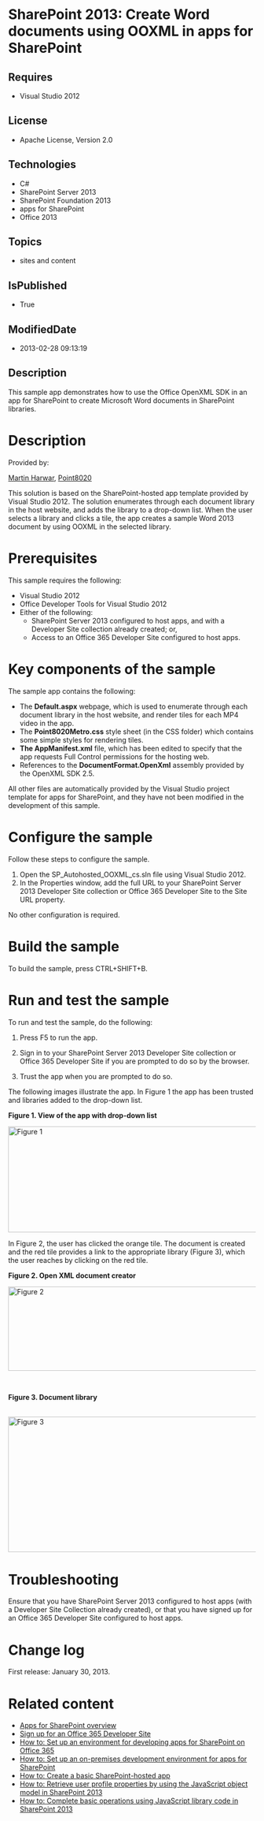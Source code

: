# SharePoint 2013: Create Word documents using OOXML in apps for SharePoint
## Requires
* Visual Studio 2012
## License
* Apache License, Version 2.0
## Technologies
* C#
* SharePoint Server 2013
* SharePoint Foundation 2013
* apps for SharePoint
* Office 2013
## Topics
* sites and content
## IsPublished
* True
## ModifiedDate
* 2013-02-28 09:13:19
## Description

<p id="header">This sample app demonstrates how to use the Office OpenXML SDK in an app for SharePoint to create Microsoft Word documents in SharePoint libraries.</p>
<div id="mainSection">
<div id="mainBody">
<div class="introduction">
<h1 class="heading">Description</h1>
<div class="section" id="sectionSection0">
<p><span class="label">Provided by:</span></p>
</div>
<div class="section" id="sectionSection0">
<p><a href="http://mvp.microsoft.com/en-US/findanmvp/Pages/profile.aspx?MVPID=c558e0ed-382f-4008-8002-4634a9167b99" target="_blank">Martin Harwar</a>,
<a href="http://point8020.com/Default.aspx" target="_blank">Point8020</a></p>
<p>This solution is based on the SharePoint-hosted app template provided by Visual Studio 2012. The solution enumerates through each document library in the host website, and adds the library to a drop-down list. When the user selects a library and clicks a
 tile, the app creates a sample Word 2013 document by using OOXML in the selected library.</p>
</div>
<h1 class="heading">Prerequisites</h1>
<div class="section" id="sectionSection1">
<p>This sample requires the following:</p>
<ul>
<li>
<div>Visual Studio 2012</div>
</li><li>
<div>Office Developer Tools for Visual Studio 2012</div>
</li><li>
<div>Either of the following:</div>
<ul>
<li>
<div>SharePoint Server 2013 configured to host apps, and with a Developer Site collection already created; or,</div>
</li><li>
<div>Access to an Office 365 Developer Site configured to host apps.</div>
</li></ul>
</li></ul>
</div>
<h1 class="heading">Key components of the sample</h1>
<div class="section" id="sectionSection2">
<p>The sample app contains the following:</p>
<ul>
<li>
<div>The <strong>Default.aspx</strong> webpage, which is used to enumerate through each document library in the host website, and render tiles for each MP4 video in the app.</div>
</li><li>
<div>The <strong>Point8020Metro.css</strong> style sheet (in the CSS folder) which contains some simple styles for rendering tiles.</div>
</li><li>
<div><strong>The AppManifest.xml</strong> file, which has been edited to specify that the app requests Full Control permissions for the hosting web.</div>
</li><li>
<div>References to the <strong>DocumentFormat.OpenXml</strong> assembly provided by the OpenXML SDK 2.5.</div>
</li></ul>
<p>All other files are automatically provided by the Visual Studio project template for apps for SharePoint, and they have not been modified in the development of this sample.</p>
</div>
<h1 class="heading">Configure the sample</h1>
<div class="section" id="sectionSection3">
<p>Follow these steps to configure the sample.</p>
<ol>
<li>
<div>Open the <span class="ui">SP_Autohosted_OOXML_cs.sln</span> file using Visual Studio 2012.</div>
</li><li>
<div>In the <span class="ui">Properties</span> window, add the full URL to your SharePoint Server 2013 Developer Site collection or Office 365 Developer Site to the
<span><span class="keyword">Site URL</span></span> property.</div>
</li></ol>
<p>No other configuration is required.</p>
</div>
<h1 class="heading">Build the sample</h1>
<div class="section" id="sectionSection4">
<p>To build the sample, press CTRL&#43;SHIFT&#43;B.</p>
</div>
<h1 class="heading">Run and test the sample</h1>
<div class="section" id="sectionSection5">
<p>To run and test the sample, do the following:</p>
<ol>
<li>
<p>Press F5 to run the app.</p>
</li><li>
<p>Sign in to your SharePoint Server 2013 Developer Site collection or Office 365 Developer Site if you are prompted to do so by the browser.</p>
</li><li>
<p>Trust the app when you are prompted to do so.</p>
</li></ol>
<p>The following images illustrate the app. In Figure 1 the app has been trusted and libraries added to the drop-down list.</p>
<p class="caption"><strong>Figure 1. View of the app with drop-down list</strong></p>
<p><img id="76806" src="http://i1.code.msdn.s-msft.com/sharepoint-2013-create-be5b3f39/image/file/76806/1/12-1.png" alt="Figure 1" width="602" height="215"></p>
<p>In Figure 2, the user has clicked the orange tile. The document is created and the red tile provides a link to the appropriate library (Figure 3), which the user reaches by clicking on the red tile.</p>
<p class="caption"><strong>Figure 2. Open XML document creator</strong></p>
<p><img id="76807" src="http://i1.code.msdn.s-msft.com/sharepoint-2013-create-be5b3f39/image/file/76807/1/12-2.png" alt="Figure 2" width="602" height="171"></p>
&nbsp;
<p class="caption"><strong>Figure 3. Document library</strong></p>
<br>
<img id="76808" src="http://i1.code.msdn.s-msft.com/sharepoint-2013-create-be5b3f39/image/file/76808/1/12-3.png" alt="Figure 3" width="602" height="275"></div>
<h1 class="heading">Troubleshooting</h1>
<div class="section" id="sectionSection6">
<p>Ensure that you have SharePoint Server 2013 configured to host apps (with a Developer Site Collection already created), or that you have signed up for an Office 365 Developer Site configured to host apps.</p>
</div>
<h1 class="heading">Change log</h1>
<div class="section" id="sectionSection7">
<p>First release: January 30, 2013.</p>
</div>
<h1 class="heading">Related content</h1>
<div class="section" id="sectionSection8">
<ul>
<li>
<div><a href="http://msdn.microsoft.com/en-us/library/office/apps/fp179930.aspx" target="_blank">Apps for SharePoint overview</a></div>
</li><li>
<div><a href="http://msdn.microsoft.com/en-us/library/fp179924.aspx" target="_blank">Sign up for an Office 365 Developer Site</a></div>
</li><li>
<div><a href="http://msdn.microsoft.com/en-us/library/office/apps/fp161179.aspx" target="_blank">How to: Set up an environment for developing apps for SharePoint on Office 365</a></div>
</li><li>
<div><a href="http://msdn.microsoft.com/en-us/library/office/apps/fp179923.aspx" target="_blank">How to: Set up an on-premises development environment for apps for SharePoint</a></div>
</li><li>
<div><a href="http://msdn.microsoft.com/en-us/library/office/apps/fp142379.aspx" target="_blank">How to: Create a basic SharePoint-hosted app</a></div>
</li><li>
<div><a href="http://msdn.microsoft.com/en-us/library/jj920104.aspx" target="_blank">How to: Retrieve user profile properties by using the JavaScript object model in SharePoint 2013</a></div>
</li><li>
<div><a href="http://msdn.microsoft.com/en-us/library/jj163201.aspx" target="_blank">How to: Complete basic operations using JavaScript library code in SharePoint 2013</a></div>
</li></ul>
</div>
</div>
</div>
</div>
